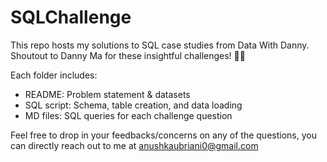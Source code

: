 # SQLChallenge

This repo hosts my solutions to SQL case studies from Data With Danny. Shoutout to Danny Ma for these insightful challenges! 👋🏻

Each folder includes:
- README: Problem statement & datasets
- SQL script: Schema, table creation, and data loading
- MD files: SQL queries for each challenge question

Feel free to drop in your feedbacks/concerns on any of the questions, you can directly reach out to me at anushkaubriani0@gmail.com
